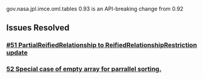 gov.nasa.jpl.imce.oml.tables 0.93 is an API-breaking change from 0.92

## Issues Resolved

### [#51 PartialReifiedRelationship to ReifiedRelationshipRestriction update](https://github.com/JPL-IMCE/gov.nasa.jpl.imce.oml.tables/issues/51)

### [52 Special case of empty array for parrallel sorting.](https://github.com/JPL-IMCE/gov.nasa.jpl.imce.oml.tables/issues/52)